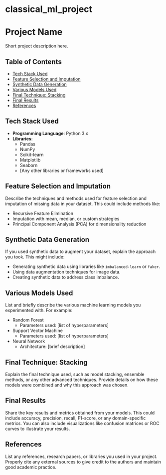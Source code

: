 # classical_ml_project

# Project Name

Short project description here.

## Table of Contents

- [Tech Stack Used](#tech-stack-used)
- [Feature Selection and Imputation](#feature-selection-and-imputation)
- [Synthetic Data Generation](#synthetic-data-generation)
- [Various Models Used](#various-models-used)
- [Final Technique: Stacking](#final-technique-stacking)
- [Final Results](#final-results)
- [References](#references)

## Tech Stack Used

- **Programming Language**: Python 3.x
- **Libraries**: 
  - Pandas
  - NumPy
  - Scikit-learn
  - Matplotlib
  - Seaborn
  - [Any other libraries or frameworks used]

## Feature Selection and Imputation

Describe the techniques and methods used for feature selection and imputation of missing data in your dataset. This could include methods like:

- Recursive Feature Elimination
- Imputation with mean, median, or custom strategies
- Principal Component Analysis (PCA) for dimensionality reduction

## Synthetic Data Generation

If you used synthetic data to augment your dataset, explain the approach you took. This might include:

- Generating synthetic data using libraries like `imbalanced-learn` or `faker`.
- Using data augmentation techniques for image data.
- Creating synthetic data to address class imbalance.

## Various Models Used

List and briefly describe the various machine learning models you experimented with. For example:

- Random Forest
  - Parameters used: [list of hyperparameters]
- Support Vector Machine
  - Parameters used: [list of hyperparameters]
- Neural Network
  - Architecture: [brief description]
  
## Final Technique: Stacking

Explain the final technique used, such as model stacking, ensemble methods, or any other advanced techniques. Provide details on how these models were combined and why this approach was chosen.

## Final Results

Share the key results and metrics obtained from your models. This could include accuracy, precision, recall, F1-score, or any domain-specific metrics. You can also include visualizations like confusion matrices or ROC curves to illustrate your results.

## References

List any references, research papers, or libraries you used in your project. Properly cite any external sources to give credit to the authors and maintain good academic practice.

